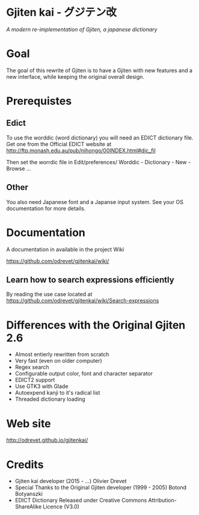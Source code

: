 # Gjiten kai - グジテン改

<i>A modern re-implementation of Gjiten, a japanese dictionary</i>

# Goal
The goal of this rewrite of Gjiten is to have a Gjiten with new features and a
new interface, while keeping the original overall design. 

# Prerequistes

## Edict 
To use the worddic (word dictionary) you will need an EDICT dictionary file.
Get one from the Official EDICT website at 
http://ftp.monash.edu.au/pub/nihongo/00INDEX.html#dic_fil

Then set the worrdic file in Edit/preferences/ Worddic - Dictionary - New - Browse ...  

## Other

You also need Japanese font and a Japanse input system. See your OS documentation
for more details. 

# Documentation

A documentation in available in the project Wiki 

https://github.com/odrevet/gjitenkai/wiki/

## Learn how to search expressions efficiently

By reading the use case located at https://github.com/odrevet/gjitenkai/wiki/Search-expressions

# Differences with the Original Gjiten 2.6

* Almost entierly rewritten from scratch
* Very fast (even on older computer)
* Regex search
* Configurable output color, font and character separator
* EDICT2 support
* Use GTK3 with Glade
* Autoexpend kanji to it's radical list
* Threaded dictionary loading 

# Web site  

http://odrevet.github.io/gjitenkai/


# Credits
* Gjiten kai developer (2015 - ...) Olivier Drevet
* Special Thanks to the Original Gjiten developer (1999 - 2005) Botond Botyanszki 
* EDICT Dictionary Released under Creative Commons Attribution-ShareAlike Licence (V3.0)
